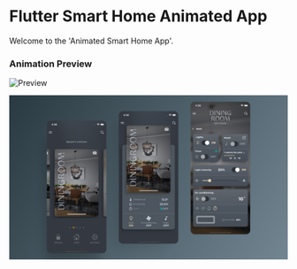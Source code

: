 # Flutter Smart Home Animated App

Welcome to the 'Animated Smart Home App'.

### Animation Preview

![Preview](gif.gif)

![App UI](ui.png)
